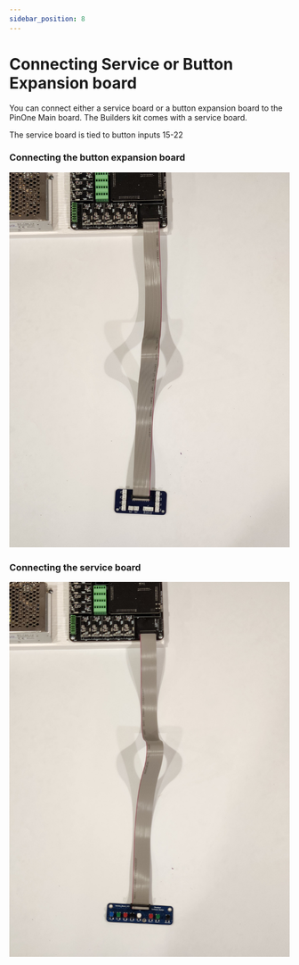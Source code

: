 ```yaml
---
sidebar_position: 8
---
```


# Connecting Service or Button Expansion board

You can connect either a service board or a button expansion board to the PinOne Main board. The Builders kit comes with a service board. 

The service board is tied to button inputs 15-22

### Connecting the button expansion board

![image](./img/buildersKit10.jpg)

### Connecting the service board

![image](./img/buildersKit11.jpg)